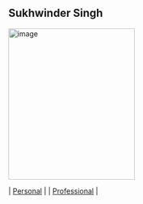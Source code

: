 <!DOCTYPE html>
<html>
<body>
  
<h2>Sukhwinder Singh</h2>
<img src="https://sukhwinder5035.github.io/Project-Management/Images/self image.png" alt="image" width="250" height="300">

  </body>
</html>

| [Personal](Personal.md) | | [Professional](Professional.md) |
